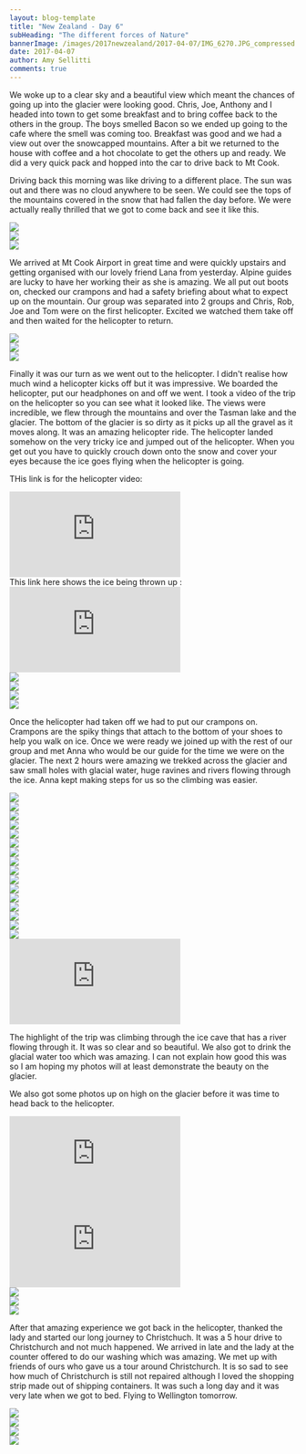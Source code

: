 ```yaml
---
layout: blog-template
title: "New Zealand - Day 6"
subHeading: "The different forces of Nature"
bannerImage: /images/2017newzealand/2017-04-07/IMG_6270.JPG_compressed.JPEG
date: 2017-04-07
author: Amy Sellitti
comments: true
---
```


We woke up to a clear sky and a beautiful view which meant the chances of going up into the glacier were looking good. Chris, Joe, Anthony and I headed into town to get some breakfast and to bring coffee back to the others in the group. The boys smelled Bacon so we ended up going to the cafe where the smell was coming too. Breakfast was good and we had a view out over the snowcapped mountains. After a bit we returned to the house with coffee and a hot chocolate to get the others up and ready. We did a very quick pack and hopped into the car to drive back to Mt Cook. 

Driving back this morning was like driving to a different place. The sun was out and there was no cloud anywhere to be seen. We could see the tops of the mountains covered in the snow that had fallen the day before. We were actually really thrilled that we got to come back and see it like this. 

<div class="center-image"><img src="/images/2017newzealand/2017-04-07/20170407_095840.jpg_compressed.JPEG" /></div>
<div class="center-image"><img src="/images/2017newzealand/2017-04-07/DSC08067.JPG_compressed.JPEG" /></div>
<div class="center-image"><img src="/images/2017newzealand/2017-04-07/DSC_7987.JPG_compressed.JPEG" /></div>

We arrived at Mt Cook Airport in great time and were quickly upstairs and getting organised with our lovely friend Lana from yesterday. Alpine guides are lucky to have her working their as she is amazing. We all put out boots on, checked our crampons and had a safety briefing about what to expect up on the mountain. Our group was separated into 2 groups and Chris, Rob, Joe and Tom were on the first helicopter. Excited we watched them take off and then waited for the helicopter to return. 

<div class="center-image"><img src="/images/2017newzealand/2017-04-07/20170407_114116.jpg_compressed.JPEG" /></div>
<div class="center-image"><img src="/images/2017newzealand/2017-04-07/IMG_6215.JPG_compressed.JPEG" /></div>
<div class="center-image"><img src="/images/2017newzealand/2017-04-07/P4071156.JPG_compressed.JPEG" /></div>


Finally it was our turn as we went out to the helicopter. I didn't realise how much wind a helicopter kicks off but it was impressive. We boarded the helicopter, put our headphones on and off we went. I took a video of the trip on the helicopter so you can see what it looked like. The views were incredible, we flew through the mountains and over the Tasman lake and the glacier. The bottom of the glacier is so dirty as it picks up all the gravel as it moves along. It was an amazing helicopter ride. The helicopter landed somehow on the very tricky ice and jumped out of the helicopter. When you get out you have to quickly crouch down onto the snow and cover your eyes because the ice goes flying when the helicopter is going. 


THis link is for the helicopter video: 
<div class="center-video"><iframe src="https://www.youtube.com/embed/Fap2Pj9uXkA" frameborder="0" allowfullscreen></iframe></div>
This link here shows the ice being thrown up : 

<div class="center-video"><iframe src="https://www.youtube.com/embed/rhocAMdeqY8" frameborder="0" allowfullscreen></iframe></div>
<div class="center-image"><img src="/images/2017newzealand/2017-04-07/IMG_6235.JPG_compressed.JPEG" /></div>
<div class="center-image"><img src="/images/2017newzealand/2017-04-07/IMG_6241.JPG_compressed.JPEG" /></div>
<div class="center-image"><img src="/images/2017newzealand/2017-04-07/IMG_6244.JPG_compressed.JPEG" /></div>
<div class="center-image"><img src="/images/2017newzealand/2017-04-07/P4071173.JPG_compressed.JPEG" /></div>

Once the helicopter had taken off we had to put our crampons on. Crampons are the spiky things that attach to the bottom of your shoes to help you walk on ice. Once we were ready we joined up with the rest of our group and met Anna who would be our guide for the time we were on the glacier. The next 2 hours were amazing we trekked across the glacier and saw small holes with glacial water, huge ravines and rivers flowing through the ice. Anna kept making steps for us so the climbing was easier. 

<div class="center-image"><img src="/images/2017newzealand/2017-04-07/IMG_6267.JPG_compressed.JPEG" /></div>
<div class="center-image"><img src="/images/2017newzealand/2017-04-07/IMG_6270.JPG_compressed.JPEG" /></div>
<div class="center-image"><img src="/images/2017newzealand/2017-04-07/IMG_6273.JPG_compressed.JPEG" /></div>
<div class="center-image"><img src="/images/2017newzealand/2017-04-07/IMG_6283.JPG_compressed.JPEG" /></div>
<div class="center-image"><img src="/images/2017newzealand/2017-04-07/P4071191.JPG_compressed.JPEG" /></div>
<div class="center-image"><img src="/images/2017newzealand/2017-04-07/P4071207.JPG_compressed.JPEG" /></div>
<div class="center-image"><img src="/images/2017newzealand/2017-04-07/P4071213.JPG_compressed.JPEG" /></div>
<div class="center-image"><img src="/images/2017newzealand/2017-04-07/DSC08080.JPG_compressed.JPEG" /></div>
<div class="center-image"><img src="/images/2017newzealand/2017-04-07/DSC08085.JPG_compressed.JPEG" /></div>
<div class="center-image"><img src="/images/2017newzealand/2017-04-07/DSC08091.JPG_compressed.JPEG" /></div>
<div class="center-image"><img src="/images/2017newzealand/2017-04-07/IMG_6310.JPG_compressed.JPEG" /></div>
<div class="center-image"><img src="/images/2017newzealand/2017-04-07/IMG_6316.JPG_compressed.JPEG" /></div>
<div class="center-image"><img src="/images/2017newzealand/2017-04-07/IMG_6330.JPG_compressed.JPEG" /></div>
<div class="center-image"><img src="/images/2017newzealand/2017-04-07/IMG_6339.JPG_compressed.JPEG" /></div>
<div class="center-image"><img src="/images/2017newzealand/2017-04-07/IMG_6382.JPG_compressed.JPEG" /></div>
<div class="center-image"><img src="/images/2017newzealand/2017-04-07/IMG_6385.JPG_compressed.JPEG" /></div>

<div class="center-video"><iframe src="https://www.youtube.com/embed/mNHZuZd9X9U" frameborder="0" allowfullscreen></iframe></div>


The highlight of the trip was climbing through the ice cave that has a river flowing through it. It was so clear and so beautiful. We also got to drink the glacial water too which was amazing. I can not explain how good this was so I am hoping my photos will at least demonstrate the beauty on the glacier. 

We also got some photos up on high on the glacier before it was time to head back to the helicopter. 
<div class="center-video"><iframe src="https://www.youtube.com/embed/ZO1ZvQxC2c8" frameborder="0" allowfullscreen></iframe></div>

<div class="center-video"><iframe src="https://www.youtube.com/embed/HXlLaRO8dss" frameborder="0" allowfullscreen></iframe>   </div>
<div class="center-image"><img src="/images/2017newzealand/2017-04-07/DSC08083.JPG_compressed.JPEG" /></div>
<div class="center-image"><img src="/images/2017newzealand/2017-04-07/IMG_6388.JPG_compressed.JPEG" /></div>
<div class="center-image"><img src="/images/2017newzealand/2017-04-07/IMG_6389.JPG_compressed.JPEG" /></div>

After that amazing experience we got back in the helicopter, thanked the lady and started our long journey to Christchuch. It was a 5 hour drive to Christchurch and not much happened. We arrived in late and the lady at the counter offered to do our washing which was amazing. We met up with friends of ours who gave us a tour around Christchurch. It is so sad to see how much of Christchurch is still not repaired although I loved the shopping strip made out of shipping containers. It was such a long day and it was very late when we got to bed. Flying to Wellington tomorrow. 

<div class="center-image"><img src="/images/2017newzealand/2017-04-07/20170407_222423.jpg_compressed.JPEG" /></div>
<div class="center-image"><img src="/images/2017newzealand/2017-04-07/20170407_222450.jpg_compressed.JPEG" /></div>
<div class="center-image"><img src="/images/2017newzealand/2017-04-07/20170407_225216.jpg_compressed.JPEG" /></div>
<div class="center-image"><img src="/images/2017newzealand/2017-04-07/20170407_225402.jpg_compressed.JPEG" /></div>